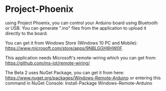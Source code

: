 # Project-Phoenix
using Project Phoenix, you can control your Arduino board using Bluetooth or USB. You can generate ".ino" files from the application to upload it directly to the board.

You can get it from Windows Store (Windows 10 PC and Mobile): https://www.microsoft.com/store/apps/9NBLGGH6HW0F.

This application needs Microsoft's remote-wiring which you can get from: https://github.com/ms-iot/remote-wiring/

The Beta 2 uses NuGet Package, you can get it from here: https://www.nuget.org/packages/Windows-Remote-Arduino 
or entering this command in NuGet Console: Install-Package Windows-Remote-Arduino
